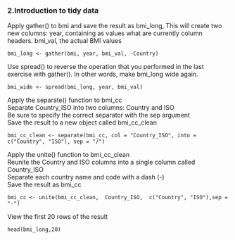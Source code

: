 ### 2.Introduction to tidy data

Apply gather() to bmi and save the result as bmi_long, This will create two new columns:
year, containing as values what are currently column headers.
bmi_val, the actual BMI values

```
bmi_long <- gather(bmi, year, bmi_val, -Country)
```
Use spread() to reverse the operation that you performed in the last exercise with gather(). In other words, 
make bmi_long wide again.
```
bmi_wide <- spread(bmi_long, year, bmi_val)
```
Apply the separate() function to bmi_cc
<br>Separate Country_ISO into two columns: Country and ISO
<br>Be sure to specify the correct separator with the sep argument
<br>Save the result to a new object called bmi_cc_clean
```
bmi_cc_clean <- separate(bmi_cc, col = "Country_ISO", into = c("Country", "ISO"), sep = "/")

```
Apply the unite() function to bmi_cc_clean
<br>Reunite the Country and ISO columns into a single column called Country_ISO
<br>Separate each country name and code with a dash (-)
<br>Save the result as bmi_cc
```
bmi_cc <- unite(bmi_cc_clean,  Country_ISO,  c("Country", "ISO"),sep = "-")
```
View the first 20 rows of the result
```
head(bmi_long,20)
```
